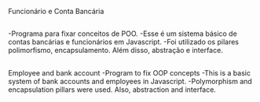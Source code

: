 Funcionário e Conta Bancária
##
-Programa para fixar conceitos de POO.
-Esse é um sistema básico de contas bancárias e funcionários em Javascript.
-Foi utilizado os pilares polimorfismo, encapsulamento. Além disso, abstração e interface.
##
Employee and bank account
-Program to fix OOP concepts
-This is a basic system of bank accounts and employees in Javascript.
-Polymorphism and encapsulation pillars were used. Also, abstraction and interface.
